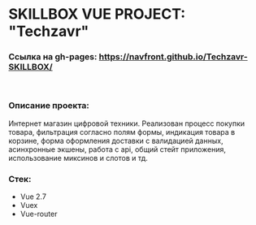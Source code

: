 # SKILLBOX VUE PROJECT: "Techzavr"

### Ссылка на gh-pages: https://navfront.github.io/Techzavr-SKILLBOX/

<br>

### Описание проекта:

Интернет магазин цифровой техники. Реализован процесс покупки товара, фильтрация согласно полям
формы, индикация товара в корзине, форма оформления доставки с валидацией данных, асинхронные
экшены, работа с api, общий стейт приложения, использование миксинов и слотов и тд.

### Стек:

- Vue 2.7
- Vuex
- Vue-router
